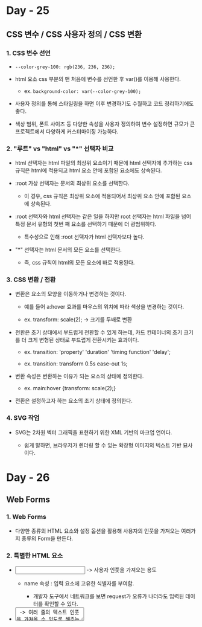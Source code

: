 # Day - 25

## CSS 변수 / CSS 사용자 정의 / CSS 변환

### 1. CSS 변수 선언

- `--color-grey-100: rgb(236, 236, 236); `

- html 요소 css 부분의 맨 처음에 변수를 선언한 후 var()를 이용해 사용한다.

  - ex. `background-color: var(--color-grey-100);`

- 사용자 정의를 통해 스타일링을 하면 이후 변경하기도 수월하고 코드 정리하기에도 좋다.

- 색상 범위, 폰트 사이즈 등 다양한 속성을 사용자 정의하여 변수 설정하면 규모가 큰 프로젝트에서 다양하게 커스터마이징 가능하다.

### 2. "루트" vs "html" vs "\*" 선택자 비교

- html 선택자는 html 파일의 최상위 요소이기 때문에 html 선택자에 추가하는 css 규칙은 html에 적용되고 html 요소 안에 포함된 요소에도 상속된다.

- :root 가상 선택자는 문서의 최상위 요소를 선택한다.

  - 이 경우, css 규칙은 최상위 요소에 적용되어서 최상위 요소 안에 포함된 요소에 상속된다.

- :root 선택자와 html 선택자는 같은 일을 하지만 root 선택자는 html 파일을 넘어 특정 문서 유형의 첫번 째 요소를 선택하기 때문에 더 광범위하다.

  - 특수성으로 인해 :root 선택자가 html 선택자보다 높다.

- "\*" 선택자는 html 문서의 모든 요소를 선택한다.

  - 즉, css 규칙이 html의 모든 요소에 바로 적용된다.

### 3. CSS 변환 / 전환

- 변환은 요소의 모양을 이동하거나 변경하는 것이다.

  - 예를 들어 a:hover 효과를 마우스의 위치에 따라 색상을 변경하는 것이다.

  - ex. transform: scale(2); -> 크기를 두배로 변환

- 전환은 초기 상태에서 부드럽게 전환할 수 있게 하는데, 카드 컨테이너의 초기 크기를 더 크게 변형된 상태로 부드럽게 전환시키는 효과이다.

  - ex. transition: 'property' 'duration' 'timing function' 'delay';

  - ex. transition: transform 0.5s ease-out 1s;

- 변환 속성은 변환하는 이유가 되는 요소의 상태에 정의한다.

  - ex. main:hover {transform: scale(2);}

- 전환은 설정하고자 하는 요소의 초기 상태에 정의한다.

### 4. SVG 작업

- SVG는 2차원 벡터 그래픽을 표현하기 위한 XML 기반의 마크업 언어다.

  - 쉽게 말하면, 브라우저가 렌더링 할 수 있는 확장형 이미지의 텍스트 기반 묘사이다.

# Day - 26

## Web Forms

### 1. Web Forms

- 다양한 종류의 HTML 요소와 설정 옵션을 활용해 사용자의 인풋을 가져오는 여러가지 종류의 Form을 만든다.

### 2. 특별한 HTML 요소

- <input type="...."> -> 사용자 인풋을 가져오는 용도

  - name 속성 : 입력 요소에 고유한 식별자를 부여함.

    - 개발자 도구에서 네트워크를 보면 request가 오류가 나더라도 입력된 데이터를 확인할 수 있다.

- <textarea> -> 여러 줄의 텍스트 인풋을 가져올 수 있도록 해주는 요소

- <select> -> Drop down 메뉴를 만들어 여러 값 중 하나를 선택할 수 있게함

- <button> -> 사용자가 input을 확정하고 제출할 수 있게 하는 요소

### 3. form 요소

- 입력 요소를 감싸고 양식을 표기하는 요소

  - form 요소로 감싸주면서 다양한 입력 요소를 식별하게 하는 요소이다.

- <form action="" method=""></form>

  - action 속성은 이 요청이 보내져야 하는 URL 주소와 Path를 지정한다.

  - method 속성은 전송되어야 하는 HTTP 요청의 종류를 선택

    - 서버로 전송되어야 하는 요청의 종류 (GET, POST)

      - 관습적으로 대문자로 작성함. ex) method="GET"

    - GET : 서버로 부터 데이터를 가져올 때

    - POST : 브라우저에게 POST 요청을 보냄으로써 서버가 데이터를 저장하도록 명령

# Day - 27

## 다양한 양식 추가 & 스타일링

### 1. label tag

- 라벨 태그를 이용해 어떤 데이터가 입력되어야 하는지 명시할 수 있다.

- <label for=""></label>

  - for 속성으로 식별자를 정의한다.

- label의 for 속성과 input의 id 속성이 같을때, 정의된 label을 클릭하면 입력이 포커싱된다.

### 2. font 속성

- font CSS 속성은 폰트 스타일, 폰트 크기, 폰트 패밀리를 한번에 부여한다.

### 3. inherit 값

- CSS 속성 대부분에 사용할 수 있는 값이다.

- 상속된 어떤 값이 있을 때, inherit 값을 명시하면 브라우저의 디폴트 스타일보다 높은 특수성을 가진다.

### 4. 가상 선택자 :focus

- 입력이 포커스 되었을 때 스타일링하는 선택자이다.

### 5. 다양한 입력 type

- text 유형 : 한 줄의 텍스트를 입력 받음

- email 유형 : 이메일 주소만을 입력 받음

- number 유형 : 숫자 입력

  - step 속성으로 원하는 단위의 숫자 + , - 가능하다.

- password 유형 : 사용자 입력값을 숨김

- date 유형 : 날짜 선택창이 떠서 선택하게끔 함

- radio 유형 : 여러 선택지를 생성하지만 하나의 선택지만 활성화된다.

- checkbox 유형 : yes or no 식의 토글버튼 생성

- file 유형 : 서버에 업로드 되어야 하는 파일을 사용자가 선택할 수 있는 파일 셀렉터를 생성

### 6. 구간을 나누는 수평선 `<hr>`
